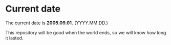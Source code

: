 # Current date

The current date is **2005.09.01.** (YYYY.MM.DD.)

This repository will be good when the world ends, so we will know how long it lasted.